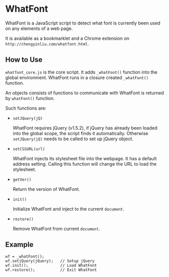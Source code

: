 WhatFont
========

WhatFont is a JavaScript script to detect what font is currently been used on any elements of a web page.

It is available as a bookmarklet and a Chrome extension on `http://chengyinliu.com/whatfont.html`.

How to Use
----------

`whatfont_core.js` is the core script. It adds `_whatFont()` function into the global environment. WhatFont runs in a closure created `_whatFont()` function.

An objects consists of functions to communicate with WhatFont is returned by `whatFont()` function.

Such functions are:

* `setJQuery(jQ)`

	WhatFont requires jQuery (v1.5.2), if jQuery has already been loaded into the global scope, the script finds it automatically. Otherwise `setJQuery(jQ)` needs to be called to set up jQuery object.

* `setCSSURL(url)`

	WhatFont injects its stylesheet file into the webpage. It has a default address setting. Calling this function will change the URL to load the stylesheet.

* `getVer()`

	Return the version of WhatFont.

* `init()`

	Initialize WhatFont and inject to the current `document`.

* `restore()`

	Remove WhatFont from current `document`.

Example
-------                     
	wf = _whatFont();		
	wf.setjQuery(jQuery);	// Setup jQuery
	wf.init();				// Load WhatFont
	wf.restore();			// Exit WhatFont

